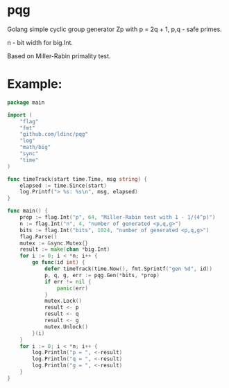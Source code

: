 # pqg

Golang simple cyclic group generator Zp with p = 2q + 1, p,q - safe primes.

n - bit width for big.Int.

Based on Miller-Rabin primality test.

# Example:

```go
package main

import (
	"flag"
	"fmt"
	"github.com/ldinc/pqg"
	"log"
	"math/big"
	"sync"
	"time"
)

func timeTrack(start time.Time, msg string) {
	elapsed := time.Since(start)
	log.Printf("> %s: %s\n", msg, elapsed)
}

func main() {
	prop := flag.Int("p", 64, "Miller-Rabin test with 1 - 1/(4^p)")
	n := flag.Int("n", 4, "number of generated <p,q,g>")
	bits := flag.Int("bits", 1024, "number of generated <p,q,g>")
	flag.Parse()
	mutex := &sync.Mutex{}
	result := make(chan *big.Int)
	for i := 0; i < *n; i++ {
		go func(id int) {
			defer timeTrack(time.Now(), fmt.Sprintf("gen %d", id))
			p, q, g, err := pqg.Gen(*bits, *prop)
			if err != nil {
				panic(err)
			}
			mutex.Lock()
			result <- p
			result <- q
			result <- g
			mutex.Unlock()
		}(i)
	}
	for i := 0; i < *n; i++ {
		log.Println("p = ", <-result)
		log.Println("q = ", <-result)
		log.Println("g = ", <-result)
	}
}
```
